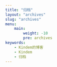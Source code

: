 ```yaml
---
title: "归档"
layout: "archives"
slug: "archives"
menu:
    main:
        weight: -10
        pre: archives
keywords:
    - Kindem的博客
    - Kindem
    - 归档
---
```

